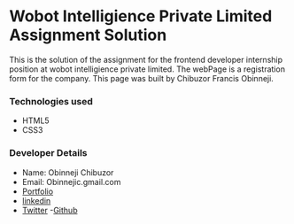 # Wobot Intelligience Private Limited Assignment Solution
This is the solution of the assignment for the frontend developer internship position at wobot intelligience private limited. 
The webPage is a registration form for the company.
This page was built by Chibuzor Francis Obinneji.
### Technologies used
- HTML5
- CSS3


### Developer Details
- Name: Obinneji Chibuzor
- Email: Obinnejic.gmail.com
- [Portfolio](obinnejichibuzor.vercel.app)
- [linkedin](https://linkedin.com/in/obinneji)
- [Twitter](https://twitter.com/francisobinneji)
-[Github](https://github.com/obinneji)
